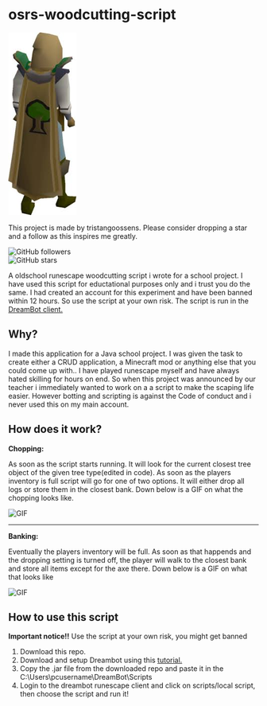 # osrs-woodcutting-script

![Logo](https://github.com/tristangoossens/osrs-woodcutting-script/blob/master/img/logo.jpg)

This project is made by tristangoossens. Please consider dropping a star and a follow as this inspires me greatly.

![GitHub followers](https://img.shields.io/github/followers/tristangoossens?style=social)  
![GitHub stars](https://img.shields.io/github/stars/tristangoossens/osrs-woodcutting-script?style=social) 

A oldschool runescape woodcutting script i wrote for a school project. I have used this script for eductational purposes only
and i trust you do the same. I had created an account for this experiment and have been banned within 12 hours. So use the script at 
your own risk. The script is run in the [DreamBot client.](https://dreambot.org)

## Why?

I made this application for a Java school project. I was given the task to create either a CRUD application, a Minecraft mod or anything
else that you could come up with.. I have played runescape myself and have always hated skilling for hours on end. So when this project 
was announced by our teacher i immediately wanted to work on a a script to make the scaping life easier. However botting and scripting is against 
the Code of conduct and i never used this on my main account.


## How does it work?

**Chopping:**

As soon as the script starts running. It will look for the current closest tree object of the given tree type(edited in code).
As soon as the players inventory is full script will go for one of two options. It will either drop all logs or store them in the closest bank.
Down below is a GIF on what the chopping looks like.

![GIF](https://github.com/tristangoossens/osrs-woodcutting-script/blob/master/img/chopping.gif)

---

**Banking:**

Eventually the players inventory will be full. As soon as that happends and the dropping setting is turned off, the player will walk to the
closest bank and store all items except for the axe there. Down below is a GIF on what that looks like

![GIF](https://github.com/tristangoossens/osrs-woodcutting-script/blob/master/img/banking.gif)

## How to use this script

**Important notice!!** Use the script at your own risk, you might get banned

1. Download this repo.
2. Download and setup Dreambot using this [tutorial.](https://dreambot.org/forums/index.php?/topic/559-in-depth-guide-to-dreambot-client)
3. Copy the .jar file from the downloaded repo and paste it in the C:\Users\pcusername\DreamBot\Scripts
4. Login to the dreambot runescape client and click on scripts/local script, then choose the script and run it!
